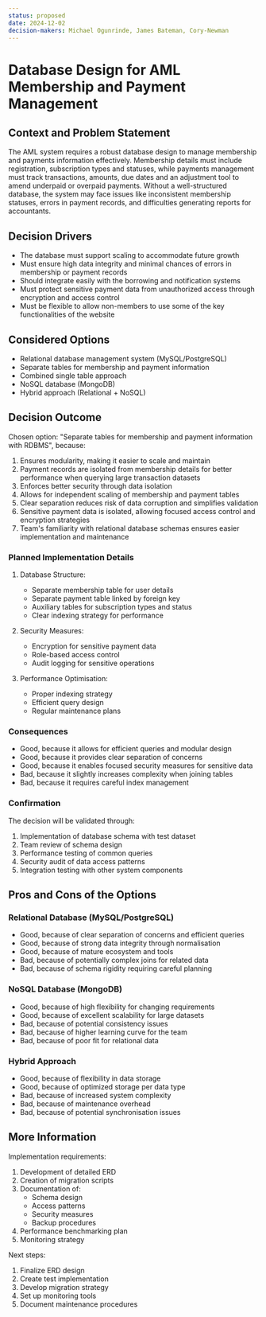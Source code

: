 ```yaml
---
status: proposed
date: 2024-12-02
decision-makers: Michael Ogunrinde, James Bateman, Cory-Newman
---
```


# Database Design for AML Membership and Payment Management

## Context and Problem Statement

The AML system requires a robust database design to manage membership and payments information effectively. Membership details must include registration, subscription types and statuses, while payments management must track transactions, amounts, due dates and an adjustment tool to amend underpaid or overpaid payments. Without a well-structured database, the system may face issues like inconsistent membership statuses, errors in payment records, and difficulties generating reports for accountants.

## Decision Drivers

* The database must support scaling to accommodate future growth
* Must ensure high data integrity and minimal chances of errors in membership or payment records
* Should integrate easily with the borrowing and notification systems
* Must protect sensitive payment data from unauthorized access through encryption and access control
* Must be flexible to allow non-members to use some of the key functionalities of the website

## Considered Options

* Relational database management system (MySQL/PostgreSQL)
* Separate tables for membership and payment information
* Combined single table approach
* NoSQL database (MongoDB)
* Hybrid approach (Relational + NoSQL)

## Decision Outcome

Chosen option: "Separate tables for membership and payment information with RDBMS", because:

1. Ensures modularity, making it easier to scale and maintain
2. Payment records are isolated from membership details for better performance when querying large transaction datasets
3. Enforces better security through data isolation
4. Allows for independent scaling of membership and payment tables
5. Clear separation reduces risk of data corruption and simplifies validation
6. Sensitive payment data is isolated, allowing focused access control and encryption strategies
7. Team's familiarity with relational database schemas ensures easier implementation and maintenance

### Planned Implementation Details

1. Database Structure:
   * Separate membership table for user details
   * Separate payment table linked by foreign key
   * Auxiliary tables for subscription types and status
   * Clear indexing strategy for performance

2. Security Measures:
   * Encryption for sensitive payment data
   * Role-based access control
   * Audit logging for sensitive operations

3. Performance Optimisation:
   * Proper indexing strategy
   * Efficient query design
   * Regular maintenance plans

### Consequences

* Good, because it allows for efficient queries and modular design
* Good, because it provides clear separation of concerns
* Good, because it enables focused security measures for sensitive data
* Bad, because it slightly increases complexity when joining tables
* Bad, because it requires careful index management

### Confirmation

The decision will be validated through:

1. Implementation of database schema with test dataset
2. Team review of schema design
3. Performance testing of common queries
4. Security audit of data access patterns
5. Integration testing with other system components

## Pros and Cons of the Options

### Relational Database (MySQL/PostgreSQL)

* Good, because of clear separation of concerns and efficient queries
* Good, because of strong data integrity through normalisation
* Good, because of mature ecosystem and tools
* Bad, because of potentially complex joins for related data
* Bad, because of schema rigidity requiring careful planning

### NoSQL Database (MongoDB)

* Good, because of high flexibility for changing requirements
* Good, because of excellent scalability for large datasets
* Bad, because of potential consistency issues
* Bad, because of higher learning curve for the team
* Bad, because of poor fit for relational data

### Hybrid Approach

* Good, because of flexibility in data storage
* Good, because of optimized storage per data type
* Bad, because of increased system complexity
* Bad, because of maintenance overhead
* Bad, because of potential synchronisation issues

## More Information

Implementation requirements:

1. Development of detailed ERD
2. Creation of migration scripts
3. Documentation of:
   * Schema design
   * Access patterns
   * Security measures
   * Backup procedures
4. Performance benchmarking plan
5. Monitoring strategy

Next steps:

1. Finalize ERD design
2. Create test implementation
3. Develop migration strategy
4. Set up monitoring tools
5. Document maintenance procedures
